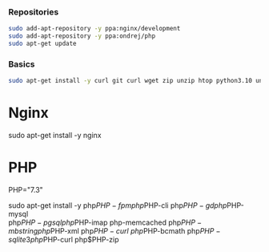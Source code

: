 ### Repositories
```bash
sudo add-apt-repository -y ppa:nginx/development
sudo add-apt-repository -y ppa:ondrej/php
sudo apt-get update
```


### Basics

```bash
sudo apt-get install -y curl git curl wget zip unzip htop python3.10 unattended-upgrades
```

# Nginx
sudo apt-get install -y nginx

# PHP

PHP="7.3"

sudo apt-get install -y php$PHP-fpm php$PHP-cli php$PHP-gd php$PHP-mysql \
       php$PHP-pgsql php$PHP-imap php-memcached php$PHP-mbstring php$PHP-xml php$PHP-curl \
       php$PHP-bcmath php$PHP-sqlite3 php$PHP-curl php$PHP-zip
